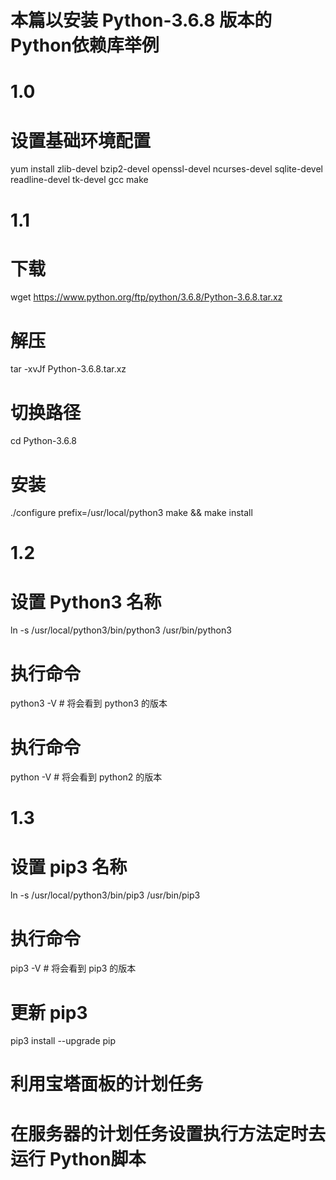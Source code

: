 <!--
 * @Author: _zone
 * @Date: 2020-05-18 14:20:54
 * @LastEditTime: 2020-05-19 10:00:10
 * @FilePath: /ConnectMySQL/install.md
--> 

# 本篇以安装 Python-3.6.8 版本的 Python依赖库举例


# 1.0
# 设置基础环境配置
yum install zlib-devel bzip2-devel openssl-devel ncurses-devel sqlite-devel readline-devel tk-devel gcc make

# 1.1
# 下载
wget https://www.python.org/ftp/python/3.6.8/Python-3.6.8.tar.xz
# 解压
tar -xvJf  Python-3.6.8.tar.xz
# 切换路径
cd Python-3.6.8
# 安装
./configure prefix=/usr/local/python3
make && make install

# 1.2
# 设置 Python3 名称
ln -s /usr/local/python3/bin/python3 /usr/bin/python3
# 执行命令
python3 -V  # 将会看到 python3 的版本
# 执行命令
python -V  # 将会看到 python2 的版本

# 1.3
# 设置 pip3 名称
ln -s /usr/local/python3/bin/pip3 /usr/bin/pip3
# 执行命令
pip3 -V  # 将会看到 pip3 的版本
# 更新 pip3
pip3 install --upgrade pip

# 利用宝塔面板的计划任务
# 在服务器的计划任务设置执行方法定时去运行 Python脚本

